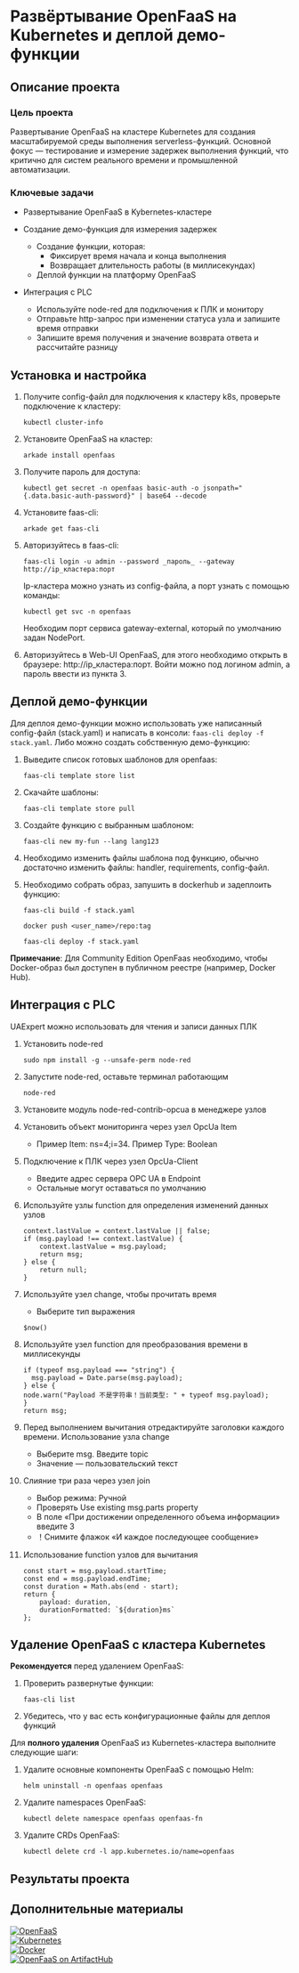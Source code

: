 # Развёртывание OpenFaaS на Kubernetes и деплой демо-функции

## Описание проекта

### Цель проекта

Развертывание OpenFaaS на кластере Kubernetes для создания масштабируемой среды выполнения serverless-функций. Основной фокус — тестирование и измерение задержек выполнения функций, что критично для систем реального времени и промышленной автоматизации.

### Ключевые задачи

- Развертывание OpenFaaS в Kybernetes-кластере

- Создание демо-функция для измерения задержек
  - Создание функции, которая:
    - Фиксирует время начала и конца выполнения
    - Возвращает длительность работы (в миллисекундах)
  - Деплой функции на платформу OpenFaaS

- Интеграция с PLC
  - Используйте node-red для подключения к ПЛК и монитору
  - Отправьте http-запрос при изменении статуса узла и запишите время отправки
  - Запишите время получения и значение возврата ответа и рассчитайте разницу

## Установка и настройка

1. Получите config-файл для подключения к кластеру k8s, проверьте подключение к кластеру:

   ```kubectl cluster-info```

2. Установите OpenFaaS на кластер:

   ```arkade install openfaas```

3. Получите пароль для доступа:

   ```kubectl get secret -n openfaas basic-auth -o jsonpath="{.data.basic-auth-password}" | base64 --decode```

4. Установите faas-cli:

   ```arkade get faas-cli```

5. Авторизуйтесь в faas-cli:

   ```faas-cli login -u admin --password _пароль_ --gateway  http://ip_кластера:порт```

   Ip-кластера можно узнать из config-файла, а порт узнать с помощью команды:

   ```kubectl get svc -n openfaas```

   Необходим порт сервиса gateway-external, который по умолчанию задан NodePort.

6. Авторизуйтесь в Web-UI OpenFaaS, для этого необходимо открыть в браузере: http://ip_кластера:порт. Войти можно под логином admin, а пароль ввести из пункта 3.

## Деплой демо-функции

Для деплоя демо-функции можно использовать уже написанный config-файл (stack.yaml) и написать в консоли: ```faas-cli deploy -f stack.yaml```. Либо можно создать собственную демо-функцию:

1. Выведите список готовых шаблонов для openfaas:

   ```faas-cli template store list```

2. Скачайте шаблоны:

   ```faas-cli template store pull```

3. Создайте функцию с выбранным шаблоном:

   ```faas-cli new my-fun --lang lang123```

4. Необходимо изменить файлы шаблона под функцию, обычно достаточно изменить файлы: handler, requirements, config-файл.

5. Необходимо собрать образ, запушить в dockerhub и задеплоить функцию:

   ```faas-cli build -f stack.yaml```
   
   ```docker push <user_name>/repo:tag```
   
   ```faas-cli deploy -f stack.yaml```
  
**Примечание**: Для Community Edition OpenFaas необходимо, чтобы Docker-образ был доступен в публичном реестре (например, Docker Hub).

## Интеграция с PLC

UAExpert можно использовать для чтения и записи данных ПЛК

1. Установить node-red

   ```sudo npm install -g --unsafe-perm node-red```

2. Запустите node-red, оставьте терминал работающим
   
   ```node-red```

3. Установите модуль node-red-contrib-opcua в менеджере узлов

4. Установить объект мониторинга через узел OpcUa Item
   - Пример Item: ns=4;i=34. Пример Type: Boolean

5. Подключение к ПЛК через узел OpcUa-Client
   - Введите адрес сервера OPC UA в Endpoint
   - Остальные могут оставаться по умолчанию

6. Используйте узлы function для определения изменений данных узлов

   ```
   context.lastValue = context.lastValue || false;
   if (msg.payload !== context.lastValue) {
       context.lastValue = msg.payload; 
       return msg; 
   } else {
       return null; 
   }
   ```

7. Используйте узел change, чтобы прочитать время
   - Выберите тип выражения

   ```$now()```

8. Используйте узел function для преобразования времени в миллисекунды

   ```
   if (typeof msg.payload === "string") {
     msg.payload = Date.parse(msg.payload);
   } else {
   node.warn("Payload 不是字符串！当前类型: " + typeof msg.payload);
   }
   return msg;
   ```

9. Перед выполнением вычитания отредактируйте заголовки каждого времени. Использование узла change
   - Выберите msg. Введите topic
   - Значение — пользовательский текст

10. Слияние три раза через узел join
    - Выбор режима: Ручной
    - Проверять Use existing msg.parts property
    - В поле «При достижении определенного объема информации» введите 3
    - ！Снимите флажок «И каждое последующее сообщение»

11. Использование function узлов для вычитания

    ```
    const start = msg.payload.startTime;
    const end = msg.payload.endTime;
    const duration = Math.abs(end - start);
    return {
        payload: duration,               
        durationFormatted: `${duration}ms` 
    };
    ```
    
## Удаление OpenFaaS с кластера Kubernetes

__Рекомендуется__ перед удалением OpenFaaS:

1. Проверить развернутые функции:

   ```faas-cli list```

2. Убедитесь, что у вас есть конфигурационные файлы для деплоя функций

Для __полного удаления__ OpenFaaS из Kubernetes-кластера выполните следующие шаги:

1. Удалите основные компоненты OpenFaaS с помощью Helm:

   ```helm uninstall -n openfaas openfaas```

2. Удалите namespaces OpenFaaS:

   ```kubectl delete namespace openfaas openfaas-fn```

3. Удалите CRDs OpenFaaS:

   ```kubectl delete crd -l app.kubernetes.io/name=openfaas```

## Результаты проекта

## Дополнительные материалы
[![OpenFaaS](https://img.shields.io/badge/OpenFaaS-Official-blue)](https://github.com/openfaas/faas-netes)  
[![Kubernetes](https://img.shields.io/badge/Kubernetes-Tutorials-326CE5)](https://kubernetes.io/ru/docs/tutorials/)  
[![Docker](https://img.shields.io/badge/Docker-Get%20Started-2496ED)](https://docs.docker.com/get-started/)  
[![OpenFaaS on ArtifactHub](https://img.shields.io/badge/OpenFaaS-ArtifactHub-blue)](https://artifacthub.io/packages/helm/openfaas/openfaas)
